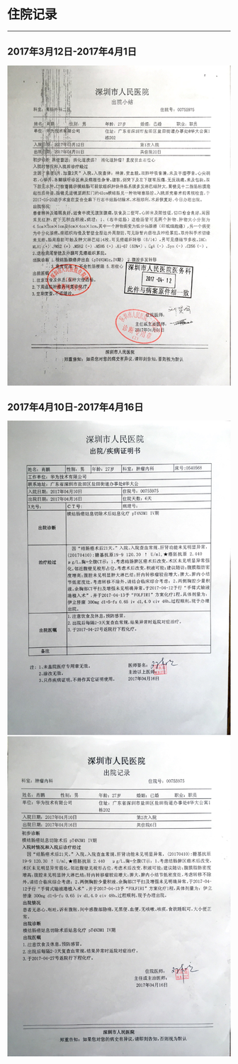 # 住院记录
---

<!-- toc -->

## 2017年3月12日-2017年4月1日

![image](../public/images/intervene/inpatient/出院小结2017-03-12_1.jpg)

## 2017年4月10日-2017年4月16日

![image](../public/images/intervene/inpatient/出院、疾病证明书_1.jpg)
![image](../public/images/intervene/inpatient/出院记录_1.jpg)